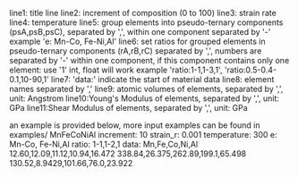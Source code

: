 line1: title line
line2: increment of composition (0 to 100)
line3: strain rate
line4: temperature
line5: group elements into pseudo-ternary components (psA,psB,psC),
        separated by ',', within one component separated by '-'
        example 'e: Mn-Co, Fe-Ni,Al'
line6: set ratios for grouped elements in pseudo-ternary components (rA,rB,rC)
        separated by ',', numbers are separated by '-' within one component,
        if this component contains only one element: use '1'
        int, float will work
        example 'ratio:1-1,1-3,1', 'ratio:0.5-0.4-0.1,10-90,1'
line7: 'data:' indicate the start of material data
line8: element names separated by ','
line9: atomic volumes of elements, separated by ',', unit: Angstrom
line10:Young's Modulus of elements, separated by ',', unit: GPa
line11:Shear Modulus of elements, separated by ',', unit: GPa

an example is provided below, more input examples can be found in examples/
MnFeCoNiAl
increment: 10
strain_r: 0.001
temperature: 300
e: Mn-Co, Fe-Ni,Al
ratio: 1-1,1-2,1
data:
Mn,Fe,Co,Ni,Al
12.60,12.09,11.12,10.94,16.472
338.84,26.375,262.89,199.1,65.498
130.52,8.9429,101.66,76.0,23.922
